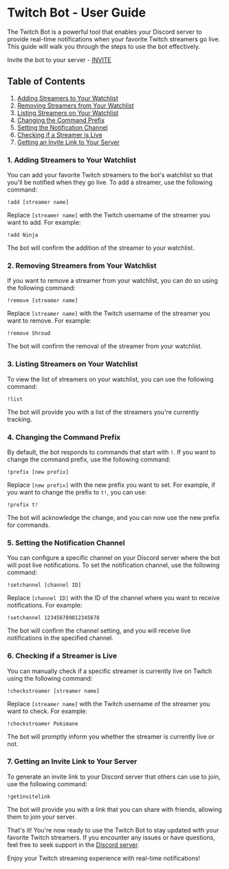 # Twitch Bot - User Guide

The Twitch Bot is a powerful tool that enables your Discord server to provide real-time notifications when your favorite Twitch streamers go live. This guide will walk you through the steps to use the bot effectively.

Invite the bot to your server - [INVITE](https://discord.com/api/oauth2/authorize?client_id=1003423081123033108&redirect_uri=https%3A%2F%2Ftwitchlive.13thomasbot.repl.co%2Fauth%2Fcallback&response_type=code&scope=identify%20guilds)

## Table of Contents

1. [Adding Streamers to Your Watchlist](#adding-streamers-to-your-watchlist)
2. [Removing Streamers from Your Watchlist](#removing-streamers-from-your-watchlist)
3. [Listing Streamers on Your Watchlist](#listing-streamers-on-your-watchlist)
4. [Changing the Command Prefix](#changing-the-command-prefix)
5. [Setting the Notification Channel](#setting-the-notification-channel)
6. [Checking if a Streamer is Live](#checking-if-a-streamer-is-live)
7. [Getting an Invite Link to Your Server](#getting-an-invite-link-to-your-server)

### 1. Adding Streamers to Your Watchlist

You can add your favorite Twitch streamers to the bot's watchlist so that you'll be notified when they go live. To add a streamer, use the following command:

```
!add [streamer name]
```

Replace `[streamer name]` with the Twitch username of the streamer you want to add. For example:

```
!add Ninja
```

The bot will confirm the addition of the streamer to your watchlist.

### 2. Removing Streamers from Your Watchlist

If you want to remove a streamer from your watchlist, you can do so using the following command:

```
!remove [streamer name]
```

Replace `[streamer name]` with the Twitch username of the streamer you want to remove. For example:

```
!remove Shroud
```

The bot will confirm the removal of the streamer from your watchlist.

### 3. Listing Streamers on Your Watchlist

To view the list of streamers on your watchlist, you can use the following command:

```
!list
```

The bot will provide you with a list of the streamers you're currently tracking.

### 4. Changing the Command Prefix

By default, the bot responds to commands that start with `!`. If you want to change the command prefix, use the following command:

```
!prefix [new prefix]
```

Replace `[new prefix]` with the new prefix you want to set. For example, if you want to change the prefix to `t!`, you can use:

```
!prefix t!
```

The bot will acknowledge the change, and you can now use the new prefix for commands.

### 5. Setting the Notification Channel

You can configure a specific channel on your Discord server where the bot will post live notifications. To set the notification channel, use the following command:

```
!setchannel [channel ID]
```

Replace `[channel ID]` with the ID of the channel where you want to receive notifications. For example:

```
!setchannel 123456789012345678
```

The bot will confirm the channel setting, and you will receive live notifications in the specified channel.

### 6. Checking if a Streamer is Live

You can manually check if a specific streamer is currently live on Twitch using the following command:

```
!checkstreamer [streamer name]
```

Replace `[streamer name]` with the Twitch username of the streamer you want to check. For example:

```
!checkstreamer Pokimane
```

The bot will promptly inform you whether the streamer is currently live or not.

### 7. Getting an Invite Link to Your Server

To generate an invite link to your Discord server that others can use to join, use the following command:

```
!getinvitelink
```

The bot will provide you with a link that you can share with friends, allowing them to join your server.

That's it! You're now ready to use the Twitch Bot to stay updated with your favorite Twitch streamers. If you encounter any issues or have questions, feel free to seek support in the [Discord server](https://discord.gg/pNGm9DHcuG).

Enjoy your Twitch streaming experience with real-time notifications!
